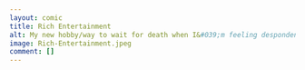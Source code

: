 ```yaml
---
layout: comic
title: Rich Entertainment
alt: My new hobby/way to wait for death when I&#039;m feeling despondent is to browse Kickstarter and Patreon looking for people and projects to give my money to.
image: Rich-Entertainment.jpeg
comment: []
---
```


